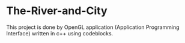# The-River-and-City
This project is done by OpenGL application (Application Programming Interface) written in c++ using codeblocks.
